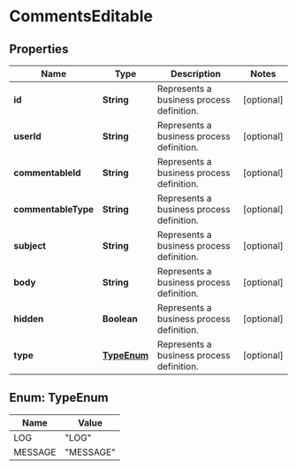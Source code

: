 
# CommentsEditable

## Properties
Name | Type | Description | Notes
------------ | ------------- | ------------- | -------------
**id** | **String** | Represents a business process definition. |  [optional]
**userId** | **String** | Represents a business process definition. |  [optional]
**commentableId** | **String** | Represents a business process definition. |  [optional]
**commentableType** | **String** | Represents a business process definition. |  [optional]
**subject** | **String** | Represents a business process definition. |  [optional]
**body** | **String** | Represents a business process definition. |  [optional]
**hidden** | **Boolean** | Represents a business process definition. |  [optional]
**type** | [**TypeEnum**](#TypeEnum) | Represents a business process definition. |  [optional]


<a name="TypeEnum"></a>
## Enum: TypeEnum
Name | Value
---- | -----
LOG | &quot;LOG&quot;
MESSAGE | &quot;MESSAGE&quot;



